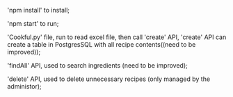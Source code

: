 
'npm install' to install;

'npm start' to run;

'Cookful.py' file, run to read excel file, then call 'create' API, 'create' API can create a table in PostgresSQL with all recipe contents((need to be improved));

'findAll' API, used to search ingredients (need to be improved);

'delete' API, used to delete unnecessary recipes (only managed by the administor);




